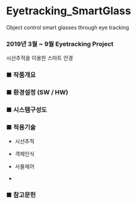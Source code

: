 # Eyetracking_SmartGlass
Object control smart glasses through eye tracking

### 2019년 3월 ~ 9월 Eyetracking Project
시선추적을 이용한 스마트 안경 

### ■ 작품개요

### ■ 환경설정 (SW / HW)


### ■ 시스템구성도

### ■ 적용기술
- 시선추적

- 객체인식

- 사물제어

- 

### ■ 참고문헌

